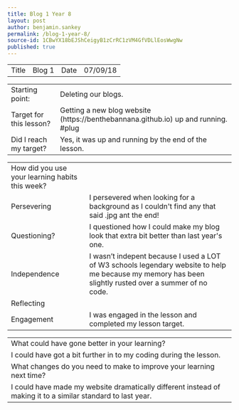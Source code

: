 ```yaml
---
title: Blog 1 Year 8
layout: post
author: benjamin.sankey
permalink: /blog-1-year-8/
source-id: 1CBwYX18bEJShCeigyB1zCrRC1zVM4GfVDLlEosWwgNw
published: true
---
```

<table>
  <tr>
    <td>Title</td>
    <td>Blog 1</td>
    <td>Date</td>
    <td>07/09/18</td>
  </tr>
</table>


<table>
  <tr>
    <td>Starting point:</td>
    <td>Deleting our blogs.</td>
  </tr>
  <tr>
    <td>Target for this lesson?</td>
    <td>Getting a new blog website (https://benthebannana.github.io) up and running. #plug</td>
  </tr>
  <tr>
    <td>Did I reach my target? </td>
    <td>Yes, it was up and running by the end of the lesson.</td>
  </tr>
</table>


<table>
  <tr>
    <td>How did you use your learning habits this week?</td>
    <td></td>
  </tr>
  <tr>
    <td>Persevering</td>
    <td>I persevered when looking for a background as I couldn't find any that said .jpg ant the end! </td>
  </tr>
  <tr>
    <td>Questioning?</td>
    <td>I questioned how I could make my blog look that extra bit better than last year's one.</td>
  </tr>
  <tr>
    <td>Independence</td>
    <td>I wasn’t  indepent because I used a LOT of W3 schools legendary website to help me because my memory has been slightly rusted over a summer of no code.</td>
  </tr>
  <tr>
    <td>Reflecting</td>
    <td></td>
  </tr>
  <tr>
    <td>Engagement</td>
    <td>I was engaged in the lesson and completed my lesson target.</td>
  </tr>
  </table>
  <table>
  
  <tr>
    <td>What could have gone better in your learning?</td>
  </tr>
  <tr>
    <td>I could have got a bit further in to my coding during the lesson.</td>
  </tr>
  <tr>
    <td>What changes do you need to make to improve your learning next time?</td>
   
  </tr>
  <tr>
    <td>I could have made my website dramatically different instead of making it to a similar standard to last year.</td>
    
  </tr>
</table>


